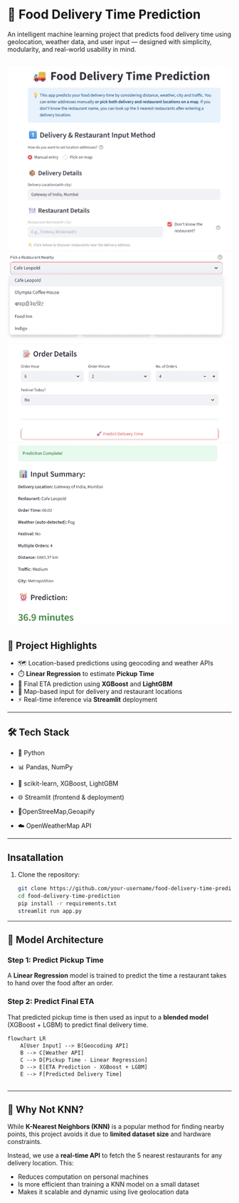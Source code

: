 # 🚚 Food Delivery Time Prediction

An intelligent machine learning project that predicts food delivery time using geolocation, weather data, and user input — designed with simplicity, modularity, and real-world usability in mind.

![App Screenshot](IMG2.png)
![App Screenshot](IMG3.png)
![App Screenshot](IMG4.png)
![App Screenshot](IMG5.png)
---

## 📌 Project Highlights

- 🗺️ Location-based predictions using geocoding and weather APIs  
- ⏱️ **Linear Regression** to estimate **Pickup Time**  
- 🔁 Final ETA prediction using **XGBoost** and **LightGBM**  
- 📍 Map-based input for delivery and restaurant locations  
- ⚡ Real-time inference via **Streamlit** deployment  

---

## 🛠️ Tech Stack
- 🐍 Python

- 📊 Pandas, NumPy

- 🧠 scikit-learn, XGBoost, LightGBM

- 🌐 Streamlit (frontend & deployment)

- 📍OpenStreeMap,Geoapify

- ☁️ OpenWeatherMap API

---

## Insatallation
1. Clone the repository:

   ```bash
   git clone https://github.com/your-username/food-delivery-time-prediction.git
   cd food-delivery-time-prediction
   pip install -r requirements.txt
   streamlit run app.py

---

## 🧠 Model Architecture

### Step 1: Predict Pickup Time  
A **Linear Regression** model is trained to predict the time a restaurant takes to hand over the food after an order.

### Step 2: Predict Final ETA  
That predicted pickup time is then used as input to a **blended model** (XGBoost + LGBM) to predict final delivery time.

```mermaid
flowchart LR
    A[User Input] --> B[Geocoding API]
    B --> C[Weather API]
    C --> D[Pickup Time - Linear Regression]
    D --> E[ETA Prediction - XGBoost + LGBM]
    E --> F[Predicted Delivery Time]


```

---

## 🙋 Why Not KNN?

While **K-Nearest Neighbors (KNN)** is a popular method for finding nearby points, this project avoids it due to **limited dataset size** and hardware constraints.

Instead, we use a **real-time API** to fetch the 5 nearest restaurants for any delivery location. This:
- Reduces computation on personal machines
- Is more efficient than training a KNN model on a small dataset
- Makes it scalable and dynamic using live geolocation data





